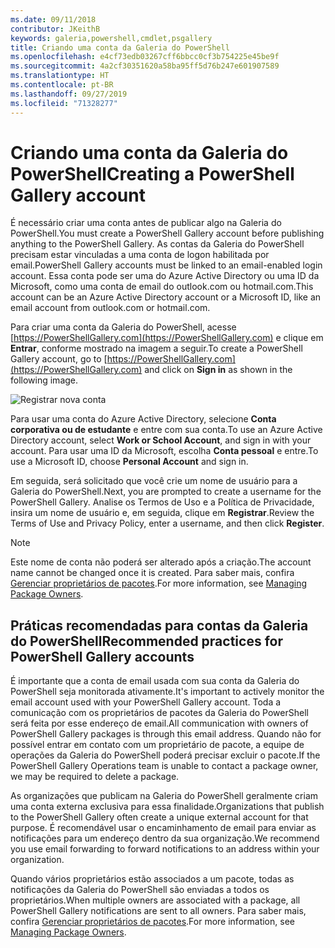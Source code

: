 ```yaml
---
ms.date: 09/11/2018
contributor: JKeithB
keywords: galeria,powershell,cmdlet,psgallery
title: Criando uma conta da Galeria do PowerShell
ms.openlocfilehash: e4cf73edb03267cff6bbcc0cf3b754225e45be9f
ms.sourcegitcommit: 4a2cf30351620a58ba95ff5d76b247e601907589
ms.translationtype: HT
ms.contentlocale: pt-BR
ms.lasthandoff: 09/27/2019
ms.locfileid: "71328277"
---
```

# <a name="creating-a-powershell-gallery-account"></a><span data-ttu-id="3ce92-103">Criando uma conta da Galeria do PowerShell</span><span class="sxs-lookup"><span data-stu-id="3ce92-103">Creating a PowerShell Gallery account</span></span>

<span data-ttu-id="3ce92-104">É necessário criar uma conta antes de publicar algo na Galeria do PowerShell.</span><span class="sxs-lookup"><span data-stu-id="3ce92-104">You must create a PowerShell Gallery account before publishing anything to the PowerShell Gallery.</span></span>
<span data-ttu-id="3ce92-105">As contas da Galeria do PowerShell precisam estar vinculadas a uma conta de logon habilitada por email.</span><span class="sxs-lookup"><span data-stu-id="3ce92-105">PowerShell Gallery accounts must be linked to an email-enabled login account.</span></span> <span data-ttu-id="3ce92-106">Essa conta pode ser uma do Azure Active Directory ou uma ID da Microsoft, como uma conta de email do outlook.com ou hotmail.com.</span><span class="sxs-lookup"><span data-stu-id="3ce92-106">This account can be an Azure Active Directory account or a Microsoft ID, like an email account from outlook.com or hotmail.com.</span></span>

<span data-ttu-id="3ce92-107">Para criar uma conta da Galeria do PowerShell, acesse [https://PowerShellGallery.com](https://PowerShellGallery.com) e clique em **Entrar**, conforme mostrado na imagem a seguir.</span><span class="sxs-lookup"><span data-stu-id="3ce92-107">To create a PowerShell Gallery account, go to [https://PowerShellGallery.com](https://PowerShellGallery.com) and click on **Sign in** as shown in the following image.</span></span>

![Registrar nova conta](../../Images/CreateAccount-Register.png)

<span data-ttu-id="3ce92-109">Para usar uma conta do Azure Active Directory, selecione **Conta corporativa ou de estudante** e entre com sua conta.</span><span class="sxs-lookup"><span data-stu-id="3ce92-109">To use an Azure Active Directory account, select **Work or School Account**, and sign in with your account.</span></span> <span data-ttu-id="3ce92-110">Para usar uma ID da Microsoft, escolha **Conta pessoal** e entre.</span><span class="sxs-lookup"><span data-stu-id="3ce92-110">To use a Microsoft ID, choose **Personal Account** and sign in.</span></span>

<span data-ttu-id="3ce92-111">Em seguida, será solicitado que você crie um nome de usuário para a Galeria do PowerShell.</span><span class="sxs-lookup"><span data-stu-id="3ce92-111">Next, you are prompted to create a username for the PowerShell Gallery.</span></span> <span data-ttu-id="3ce92-112">Analise os Termos de Uso e a Política de Privacidade, insira um nome de usuário e, em seguida, clique em **Registrar**.</span><span class="sxs-lookup"><span data-stu-id="3ce92-112">Review the Terms of Use and Privacy Policy, enter a username, and then click **Register**.</span></span>

> [!NOTE]
> <span data-ttu-id="3ce92-113">Este nome de conta não poderá ser alterado após a criação.</span><span class="sxs-lookup"><span data-stu-id="3ce92-113">The account name cannot be changed once it is created.</span></span> <span data-ttu-id="3ce92-114">Para saber mais, confira [Gerenciar proprietários de pacotes](managing-package-owners.md).</span><span class="sxs-lookup"><span data-stu-id="3ce92-114">For more information, see [Managing Package Owners](managing-package-owners.md).</span></span>

## <a name="recommended-practices-for-powershell-gallery-accounts"></a><span data-ttu-id="3ce92-115">Práticas recomendadas para contas da Galeria do PowerShell</span><span class="sxs-lookup"><span data-stu-id="3ce92-115">Recommended practices for PowerShell Gallery accounts</span></span>

<span data-ttu-id="3ce92-116">É importante que a conta de email usada com sua conta da Galeria do PowerShell seja monitorada ativamente.</span><span class="sxs-lookup"><span data-stu-id="3ce92-116">It's important to actively monitor the email account used with your PowerShell Gallery account.</span></span> <span data-ttu-id="3ce92-117">Toda a comunicação com os proprietários de pacotes da Galeria do PowerShell será feita por esse endereço de email.</span><span class="sxs-lookup"><span data-stu-id="3ce92-117">All communication with owners of PowerShell Gallery packages is through this email address.</span></span> <span data-ttu-id="3ce92-118">Quando não for possível entrar em contato com um proprietário de pacote, a equipe de operações da Galeria do PowerShell poderá precisar excluir o pacote.</span><span class="sxs-lookup"><span data-stu-id="3ce92-118">If the PowerShell Gallery Operations team is unable to contact a package owner, we may be required to delete a package.</span></span>

<span data-ttu-id="3ce92-119">As organizações que publicam na Galeria do PowerShell geralmente criam uma conta externa exclusiva para essa finalidade.</span><span class="sxs-lookup"><span data-stu-id="3ce92-119">Organizations that publish to the PowerShell Gallery often create a unique external account for that purpose.</span></span> <span data-ttu-id="3ce92-120">É recomendável usar o encaminhamento de email para enviar as notificações para um endereço dentro da sua organização.</span><span class="sxs-lookup"><span data-stu-id="3ce92-120">We recommend you use email forwarding to forward notifications to an address within your organization.</span></span>

<span data-ttu-id="3ce92-121">Quando vários proprietários estão associados a um pacote, todas as notificações da Galeria do PowerShell são enviadas a todos os proprietários.</span><span class="sxs-lookup"><span data-stu-id="3ce92-121">When multiple owners are associated with a package, all PowerShell Gallery notifications are sent to all owners.</span></span> <span data-ttu-id="3ce92-122">Para saber mais, confira [Gerenciar proprietários de pacotes](managing-package-owners.md).</span><span class="sxs-lookup"><span data-stu-id="3ce92-122">For more information, see [Managing Package Owners](managing-package-owners.md).</span></span>
